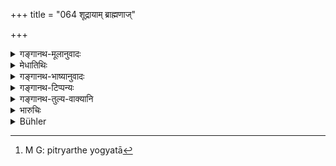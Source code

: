 +++
title = "064 शूद्रायाम् ब्राह्मणाज्"

+++

<details><summary>गङ्गानथ-मूलानुवादः</summary>

If the child born from a Śūdra woman to a Brāhmaṇa goes on being wedded to a superior person,—the inferior attains the superior caste, within the seventh generation.—(64)
</details>

<details><summary>मेधातिथिः</summary>

"गर्भे गृह्णाति," "गर्भश् च श्रवणाज् जातः" इति पुंल्लिङ्ग्निर्देशे ऽपत्यार्थयोगता[^१४५] विज्ञेया । अत इदम् उक्तं भवति । **शूद्रायां ब्राह्मणात्** या जाता कुमारी, सा **चेच् छ्रेयसा** जात्युत्कर्षवता ब्राह्मणेनैव **प्रजायते** विवाहादिसंस्कृतापत्योत्पत्तिहेतुसंबन्धं प्राप्नोति । तस्याम् अपि यदि कुमारी जायते सा ब्राह्मणेनैव विवाह्यते । एवम् अनया परंपरया सप्तमे पुरुषे प्राप्ते ब्राह्मण्यां यस् तत्र जायते तस्य भवति । **श्रेयसेति** यद्य् अप्य् उत्कृष्टजातीयमात्रे वर्तते, तथापीह ब्राह्मणपदसंनिधानात्, उत्तरत्र च "शूद्रो ब्राह्मणताम् एति" (म्ध् १०.६५) इति वचनात्, ब्राह्मण्यप्राप्तिः शूद्रवर्णस्य विज्ञेया । अनयैव कल्पनया पञ्चमे वैश्यायां जातस्य वर्णस्य, तृतीये क्षत्रियायाम् । अत्रापि स्त्रीत उत्कर्षः । एवं वैश्यस्य तृतीये क्षत्रियत्वम् । शूद्रायां जातायाः कुमार्या वैश्यान्तरेण संयोगे तृतीये जन्मन्ति वैश्यत्वम् । क्षत्रियजातायाः शूद्रायाः पञ्चमे **युग** इति । **युग**शब्दो जन्मवचनः । **अश्रेयान्** निकृष्टजातीयः **स्रेयसीम्** उत्कृष्टां जातिं **गच्छति** प्राप्नोति । **आङ्** अभिविधौ व्यापकार्थः ॥ १०.६४ ॥


[^१४५]:
     M G: pitryarthe yogyatā
</details>

<details><summary>गङ्गानथ-भाष्यानुवादः</summary>

The offspring here referred to (though mentioned by a masculine noun) stands for the *child in general*, just as in the case of such assertions as ‘*garbhe gṛhṇāṭi*,’ ‘*gorbhe jātaḥ*’ and so forth. The sense of the verse thus comes to be this:—‘A maiden born from a *Śūdra* woman to a Brāhmaṇa father,—if she is ‘*wedded to*’—acquires the capacity for bearing children, by becoming conjoined in wedlock to—a person of a superior caste *i.e*., the Brāhmaṇa,—and the girl born of this maiden is again married to a Brāhmaṇa,—and this goes on for seven generations, then in the seventh generation, the child that is born becomes a regular Brāhmaṇa.’

Though the text speaks of the ‘*superior caste*’ in general, yet it should be taken as meaning that the *Śūdra* attains the position of the Brāhmaṇa; and this because the Brāhmaṇa is mentioned in the text, and also because the next verse speaks of the Śūdra attaining the *position of the Brāhmaṇa*.

On the principle enunciated here, the child born from the Vaiśya mother (and the Brāhmaṇa hither) attains the superior caste in the fifth generation; and that born from the *Kṣatriya* mother, in the third generation.

In all these cases the ‘superiority’ is in comparison to the caste of the *mother*. So that if the girl born to a Vaiśya father from a Śūdra mother is married to a Vaiśya, she attains the superior caste in the
*third* generation; and the girl born of the Śūdra mother to the
*Kṣatriya* hither, on marrying the Kṣatriya, acquires the higher caste
in the *fifth* generation. The term ‘*yuga*’ here stands for *birth*,
*generation*.

The ‘*inferior*’—one belonging to a lower caste—attains the ‘*superior*’—the higher caste.

The article ‘*ā*’ (in the expression ‘*ā* *saptamāt*’) indicates
*limit*.—(64)
</details>

<details><summary>गङ्गानथ-टिप्पन्यः</summary>

If the daughter of a Brāhmaṇa from a Śudrā female and all their descendants marry Brāhmaṇas, the offspring of the sixth female descendant of the original couple will become a Brāhmaṇa (Medhātithi, Govindarāja, Kullūka and Rāghavānanda).—If the son of a Brāhmaṇa from a Śūdra female marries a similar girl possessed of excellent virtues and if his descendants go on doing the same, the child born of the sixth generation will become a Brāhmaṇa (Nārāyaṇa and Nandana)
</details>

<details><summary>गङ्गानथ-तुल्य-वाक्यानि</summary>

**(verses 10.64-65)  
**

[\[See texts under
42.\]]

*Gautama* (4.22).—‘In the seventh generation, men obtain a change of
caste, either being raised to a higher, or degraded to a lower one.—The venerable teacher declares that this happens in the fifth generation.’

*Yājñavalkya* (1.96).—[(See under 24
above.)]
</details>

<details><summary>भारुचिः</summary>

**शूद्रायां ब्राह्मणाज् जातो** वर्णः स्त्रीलक्षणः पारशवाख्यः, श्रेयसा चेद् ब्राह्मणेनैव पुंनाम्ना पुनः पुनः प्रजायते, एवम् अनेन प्रकारेणासाव् **अश्रेयाञ्** छौद्रो वर्णः **श्रेयसीं** ब्राह्मण**जातिं गच्छत्य् आ स्पतमाद् युगाज्** जन्मन इत्य् अर्थः । बीजप्राधान्येन । अतश् चानेन युगपरिवर्तक्रमेण ॥ १०.६४ ॥
</details>

<details><summary>Bühler</summary>

064	If (a female of the caste), sprung from a Brahmana and a Sudra female, bear (children) to one of the highest caste, the inferior (tribe) attains the highest caste within the seventh generation.
</details>
